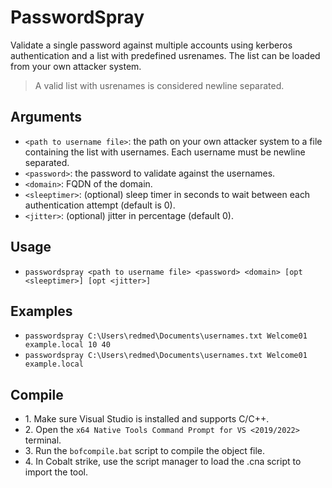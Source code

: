 # PasswordSpray
Validate a single password against multiple accounts using kerberos authentication and a list with predefined usrenames. The list can be loaded from your own attacker system.

>A valid list with usrenames is considered newline separated. 

## Arguments
* `<path to username file>`: the path on your own attacker system to a file containing the list with usernames. Each username must be newline separated.
* `<password>`: the password to validate against the usernames.
* `<domain>`: FQDN of the domain.
* `<sleeptimer>`: (optional) sleep timer in seconds to wait between each authentication attempt (default is 0).
* `<jitter>`: (optional) jitter in percentage (default 0).
	
## Usage
* `passwordspray <path to username file> <password> <domain> [opt <sleeptimer>] [opt <jitter>]`


## Examples
* `passwordspray C:\Users\redmed\Documents\usernames.txt Welcome01 example.local 10 40`
* `passwordspray C:\Users\redmed\Documents\usernames.txt Welcome01 example.local`


## Compile
- 1\. Make sure Visual Studio is installed and supports C/C++.
- 2\. Open the `x64 Native Tools Command Prompt for VS <2019/2022>` terminal.
- 3\. Run the `bofcompile.bat` script to compile the object file. 
- 4\. In Cobalt strike, use the script manager to load the .cna script to import the tool. 
